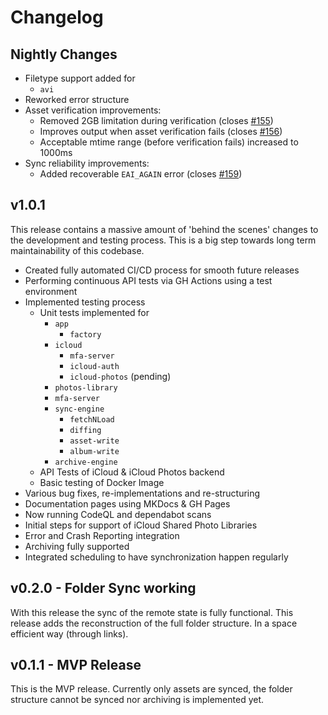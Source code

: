 # Changelog

## Nightly Changes

  * Filetype support added for
    * `avi`
  * Reworked error structure
  * Asset verification improvements:
    * Removed 2GB limitation during verification (closes [#155](https://github.com/steilerDev/icloud-photos-sync/issues/155))
    * Improves output when asset verification fails (closes [#156](https://github.com/steilerDev/icloud-photos-sync/issues/156))
    * Acceptable mtime range (before verification fails) increased to 1000ms
  * Sync reliability improvements:
    * Added recoverable `EAI_AGAIN` error (closes [#159](https://github.com/steilerDev/icloud-photos-sync/issues/159))

## v1.0.1

This release contains a massive amount of 'behind the scenes' changes to the development and testing process. This is a big step towards long term maintainability of this codebase.

  * Created fully automated CI/CD process for smooth future releases
  * Performing continuous API tests via GH Actions using a test environment
  * Implemented testing process
    * Unit tests implemented for
      * `app`
        * `factory`
      * `icloud`
        * `mfa-server`
        * `icloud-auth`
        * `icloud-photos` (pending)
      * `photos-library`
      * `mfa-server`
      * `sync-engine`
        * `fetchNLoad`
        * `diffing`
        * `asset-write`
        * `album-write`
      * `archive-engine`
    * API Tests of iCloud & iCloud Photos backend
    * Basic testing of Docker Image
  * Various bug fixes, re-implementations and re-structuring
  * Documentation pages using MKDocs & GH Pages
  * Now running CodeQL and dependabot scans
  * Initial steps for support of iCloud Shared Photo Libraries
  * Error and Crash Reporting integration
  * Archiving fully supported
  * Integrated scheduling to have synchronization happen regularly

## v0.2.0 - Folder Sync working
With this release the sync of the remote state is fully functional. This release adds the reconstruction of the full folder structure. In a space efficient way (through links).

## v0.1.1 - MVP Release
This is the MVP release. Currently only assets are synced, the folder structure cannot be synced nor archiving is implemented yet.